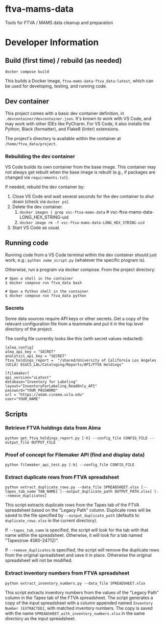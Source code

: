 # ftva-mams-data
Tools for FTVA  / MAMS data cleanup and preparation

# Developer Information

## Build (first time) / rebuild (as needed)

`docker compose build`

This builds a Docker image, `ftva-mams-data-ftva_data:latest`, which can be used for developing, testing, and running code.

## Dev container

This project comes with a basic dev container definition, in `.devcontainer/devcontainer.json`. It's known to work with VS Code,
and may work with other IDEs like PyCharm.  For VS Code, it also installs the Python, Black (formatter), and Flake8 (linter)
extensions.

The project's directory is available within the container at `/home/ftva_data/project`.

### Rebuilding the dev container

VS Code builds its own container from the base image. This container may not always get rebuilt when the base image is rebuilt
(e.g., if packages are changed via `requirements.txt`).

If needed, rebuild the dev container by:
1. Close VS Code and wait several seconds for the dev container to shut down (check via `docker ps`).
2. Delete the dev container.
   1. `docker images | grep vsc-ftva-mams-data` # vsc-ftva-mams-data-LONG_HEX_STRING-uid
   2. `docker image rm -f vsc-ftva-mams-data-LONG_HEX_STRING-uid`
3. Start VS Code as usual.

## Running code

Running code from a VS Code terminal within the dev container should just work, e.g.: `python some_script.py` (whatever the specific program is).

Otherwise, run a program via docker compose.  From the project directory:

```
# Open a shell in the container
$ docker compose run ftva_data bash

# Open a Python shell in the container
$ docker compose run ftva_data python
```

### Secrets

Some data sources require API keys or other secrets. Get a copy of the relevant configuration file from a teammate and put it in the top level directory of the project.

The config file currently looks like this (with secret values redacted):
```
[alma_config]
alma_api_key = "SECRET"
analytics_api_key = "SECRET"
ftva_holdings_report =  "/shared/University of California Los Angeles (UCLA) 01UCS_LAL/Cataloging/Reports/API/FTVA Holdings"

[filemaker]
api_version="vLatest"
database="Inventory for Labeling"
layout="InventoryForLabeling_ReadOnly_API"
password="YOUR_PASSWORD"
url = "https://adam.cinema.ucla.edu"
user="YOUR_NAME"
```

## Scripts

### Retrieve FTVA holdings data from Alma

```python get_ftva_holdings_report.py [-h] --config_file CONFIG_FILE --output_file OUTPUT_FILE```

### Proof of concept for Filemaker API (find and display data)

```python filemaker_api_test.py [-h] --config_file CONFIG_FILE```

### Extract duplicate rows from FTVA spreadsheet

```python extract_duplicate_rows.py --data_file SPREADSHEET.xlsx [--tapes_tab_name TAB_NAME] [--output_duplicate_path OUTPUT_PATH.xlsx] [--remove_duplicates]```

This script extracts duplicate rows from the Tapes tab of the FTVA spreadsheet based on the "Legacy Path" column. Duplicate rows will be saved to the file specified by `--output_duplicate_path` (defaults to `duplicate_rows.xlsx` in the current directory).

If `--tapes_tab_name` is specified, the script will look for the tab with that name within the spreadsheet. Otherwise, it will look for a tab named "Tapes(row 4560-24712)".

If `--remove_duplicates` is specified, the script will remove the duplicate rows from the original spreadsheet and save it in place. Otherwise the original spreadsheet will not be modified.

### Extract inventory numbers from FTVA spreadsheet

```python extract_inventory_numbers.py --data_file SPREADSHEET.xlsx```

This script extracts inventory numbers from the values of the "Legacy Path" column in the Tapes tab of the FTVA spreadsheet. The script generates a copy of the input spreadsheet with a column appended named `Inventory Number [EXTRACTED]`, with matched inventory numbers. The copy is saved with the name `SPREADSHEET_with_inventory_numbers.xlsx` in the same directory as the input spreadsheet.